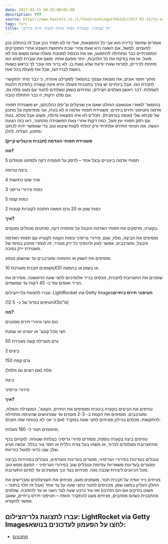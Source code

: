 ```yaml
---
date: 2017-03-15 09:35:00+02:00
description: ???
source: https://www.haaretz.co.il/food/cookingwithkids/2017-03-15/ty-article/0000017f-f8a3-d2d5-a9ff-f8af4ef80000
tags: בישול
title: 'קל וצמחוני: פשטידת תפוחי אדמה וחטיפי תירס ביתיים'
---
```


אומרים שחוסר ברירה הוא אבי כל ההמצאות, אולי זה לא תמיד נכון אבל זה בהחלט נכון לפעמים. למשל, אם השעה היא שעת צהרי שבת ותחושת השובע אחרי הפנקייקים המסורתיים כבר מתחילה להתפוגג, ואז את נכנסת למטבח ומגלה שהגז משום מה לא פועל. אז את בודקת את כל הלהבות, יותר מפעם אחת. משם את עוברת למתג הגז מתחת לכיריים, למרות שאת יודעת שלא נגעת בו. לא ברור מה עובר לך בראש כשאת ניגשת לברז הגז, אבל את פועלת בכל זאת.

מתוך חוסר אונים, את מוצאת עצמך בהומאז' לסקרלט אוהרה, כי כבר מחר תתקשרי לחברת הגז. אבל בינתיים יש צורך בתוכנית פעולה והיא אינה קשורה בהפיכת וילונות לשמלות. דבר ראשון נשלפים חצילים, נמרחים בשמן ונשלחים לתנור עם מעט מלח גס, עם סלט ירקות; זו כבר התחלה טובה.

בהומאז' למארי אנטואנט הוחלט שאם אין שניצלים וצ'יפס כהלכתם, יש פשטידת תפוחי אדמה וחטיפוני תירס ביתיים. פשטידת תפוחי אדמה זו לא בעיה, אני מתרפקת על מתכון של סבתא שלי (אומה בגרמנית). תכל'ס לא איזו המצאה גדולה, פשוט אבל נפלא. בטח עם רסק תפוחי עץ מעל, כמה דקות אחרי צאת הפשטידה מהתנור, ראו בזה הצעת הגשה. את חטיפי התירס אלתרתי ורק יכולתי לקוות שיצאו טוב כדי שאפשר יהיה לכתוב מתכון. הצליח. להלן:

**פשטידת תפוחי האדמה (תבנית אינגליש קייק)**

**מה?**

5 תפוחי אדמה בינוניים ובצל אחד – לרסק על פומפיה דקה ולסחוט מנוזלים

ביצה טרופה

4 שיני שום כתושות

3 כפות פירורי גריסני

5 כפות קמח

2 כפות שמן או 20 גרם חמאה חתוכה לקוביות קטנות

**איך?**

בקערה, מרסקים את תפוחי האדמה והבצל על פומפיה דקה, סוחטים מנוזלים ומנקזים.

מוסיפים את הביצה, מלח, שום, פירורי גריסיני וכפות הקמח לקערה עם תפוחי האדמה והבצל, ומערבבים. אפשר לגוון ולהוסיף כל ירק מגורר, זה לגמרי מתכון בסיסי של פשטידת ירק נמוכה.

מוסיפים את השמן או החמאה ומערבבים עד שהשמן נטמע.

משמנים תבנית מאורכת 10X31 או בשמן או בחמאה.

שופכים את התערובת לתבנית, מכסים בנייר אלומיניום לחצי שעה הראשונה. מסירים את הנייר ואופים עוד כ- 45 דקות עד שמשחים.

 עברו לתצוגת גלריהצילום: LightRocket via Getty Images**חטיפוני תירס ביתיים**

(12 חטיפים בגדול של כ- 5X5ס"מ)

**מה?**

כוס וחצי גרגירי תירס מסוננים

חצי מכל קוטג' או יוגורט או שמנת

50 גרם מוצרלה קשה מגוררת

2 ביצים

150 גרם קמח

מלח (אם רוצים גם פלפל)

ביצה

פירורי גריסיני

**איך?**

טורפים את הביצים בקערה בינונית ומוסיפים את התירס, הקוטג', המוצרלה והמלח, ומערבבים. מוסיפים את הקמח ב- 2-3 פעמים עד שמרגישים שהעיסה מתחילה להתקשות. מכסים בניילון ומניחים לחצי שעה במקרר (אם כי אני לא בטוחה שזה חובה).

מחממים תנור ל- 180 מעלות.

טורפים ביצה בקערה נוספת, מפזרים פרורי גריסיני בצלחת שטוחה. לוקחים בכף מהתערובת ומגלגלים לכדור, או משהו בעל צורה כללית או חסר צור בכלל. עכשיו מגיע שלב שבו כדאי לפעול בזריזות.

טובלים בעדינות בפירורי הגריסיני, מנערים בעדינות מעודפים, טובלים במהירות בביצה ומנערים בעדינות משאריות עודפות וטובלים שוב בפירורי הגריסיני - הפעם ממש טוב מכל הכיוונים ליצירת שכבה נאה. מניחים בצד וכך ממשיכים עד לסיום התערובת.

מניחים נייר אפיה על תבנית תנור, משמנים מעט, מניחים את השניצלונים ומברישים את החלק העליון במעט שמן. מכניסים לתנור כחצי שעה על צד אחד (אבל זה תלוי בתנור – פשוט בודקים אם הם הזהיבו) ואז עוד כרבע שעה לצד השני או עד להזהבה. שולפים מהתבנית כשהם מוזהבים, מניחים מעט להתקרר והופה – חטיפוני תירס ביתיים, שאגב אפשר להקפיא.

 עברו לתצוגת גלריהצילום: LightRocket via Getty Imagesלחצו על הפעמון לעדכונים בנושא:
------------------------------

* [מתכונים](/ty-tag/recipes-0000017f-da28-dea8-a77f-de6a4ba50000)